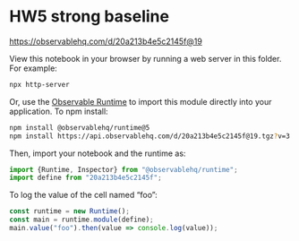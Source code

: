 # HW5 strong baseline

https://observablehq.com/d/20a213b4e5c2145f@19

View this notebook in your browser by running a web server in this folder. For
example:

~~~sh
npx http-server
~~~

Or, use the [Observable Runtime](https://github.com/observablehq/runtime) to
import this module directly into your application. To npm install:

~~~sh
npm install @observablehq/runtime@5
npm install https://api.observablehq.com/d/20a213b4e5c2145f@19.tgz?v=3
~~~

Then, import your notebook and the runtime as:

~~~js
import {Runtime, Inspector} from "@observablehq/runtime";
import define from "20a213b4e5c2145f";
~~~

To log the value of the cell named “foo”:

~~~js
const runtime = new Runtime();
const main = runtime.module(define);
main.value("foo").then(value => console.log(value));
~~~
